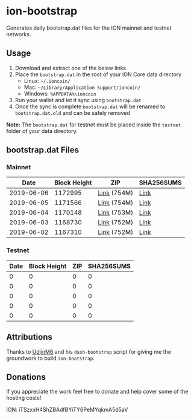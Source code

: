 # ion-bootstrap

Generates daily bootstrap.dat files for the ION mainnet and testnet networks.

## Usage

1. Download and extract one of the below links
2. Place the `bootstrap.dat` in the root of your ION Core data directory
    - Linux: `~/.ioncoin/`
    - Mac: `~/Library/Application Support/ioncoin/`
    - Windows: `%APPDATA%\ioncoin`
3. Run your wallet and let it sync using `bootstrap.dat`
4. Once the sync is complete `bootstrap.dat` will be renamed to `bootstrap.dat.old` and can be safely removed

**Note:** The `bootstrap.dat` for testnet must be placed inside the `testnet` folder of your data directory.

## bootstrap.dat Files

### Mainnet

|    Date    | Block Height | ZIP | SHA256SUMS |
| ---------- | ------------ | --- | ---------- |
| 2019-06-06 | 1172995 | [Link](https://s3-ap-southeast-2.amazonaws.com/ion-bootstrap/mainnet/2019-06-06/bootstrap.dat.zip) (754M) | [Link](https://s3-ap-southeast-2.amazonaws.com/ion-bootstrap/mainnet/2019-06-06/SHA256SUMS) |
| 2019-06-05 | 1171566 | [Link](https://s3-ap-southeast-2.amazonaws.com/ion-bootstrap/mainnet/2019-06-05/bootstrap.dat.zip) (754M) | [Link](https://s3-ap-southeast-2.amazonaws.com/ion-bootstrap/mainnet/2019-06-05/SHA256SUMS) |
| 2019-06-04 | 1170148 | [Link](https://s3-ap-southeast-2.amazonaws.com/ion-bootstrap/mainnet/2019-06-04/bootstrap.dat.zip) (753M) | [Link](https://s3-ap-southeast-2.amazonaws.com/ion-bootstrap/mainnet/2019-06-04/SHA256SUMS) |
| 2019-06-03 | 1168730 | [Link](https://s3-ap-southeast-2.amazonaws.com/ion-bootstrap/mainnet/2019-06-03/bootstrap.dat.zip) (752M) | [Link](https://s3-ap-southeast-2.amazonaws.com/ion-bootstrap/mainnet/2019-06-03/SHA256SUMS) |
| 2019-06-02 | 1167310 | [Link](https://s3-ap-southeast-2.amazonaws.com/ion-bootstrap/mainnet/2019-06-02/bootstrap.dat.zip) (752M) | [Link](https://s3-ap-southeast-2.amazonaws.com/ion-bootstrap/mainnet/2019-06-02/SHA256SUMS) |

### Testnet

|    Date    | Block Height | ZIP | SHA256SUMS |
| ---------- | ------------ | --- | ---------- |
| 0 | 0 | 0 | 0 |
| 0 | 0 | 0 | 0 |
| 0 | 0 | 0 | 0 |
| 0 | 0 | 0 | 0 |
| 0 | 0 | 0 | 0 |

## Attributions

Thanks to [UdjinM6](https://github.com/UdjinM6) and his `dash-bootstrap` script
for giving me the groundwork to build `ion-bootstrap`.

## Donations

If you appreciate the work feel free to donate and help cover some of the
hosting costs!

ION: iTSzxxH4ShZBAdfBYiTY6PeMYqkmA5d5aV

